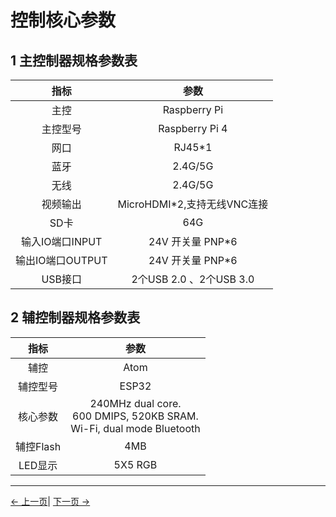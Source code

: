# 控制核心参数
## 1 主控制器规格参数表

| 指标            | 参数         |
| :---------------: | :----------------: |
| 主控     | Raspberry Pi    |
| 主控型号 | Raspberry Pi 4            |
| 网口            | RJ45*1 |
| 蓝牙     | 2.4G/5G          |
| 无线       | 2.4G/5G            |
| 视频输出      | MicroHDMI*2,支持无线VNC连接    |
| SD卡       |64G |
| 输入IO端口INPUT       | 24V 开关量 PNP*6 |
| 输出IO端口OUTPUT       | 24V 开关量 PNP*6 |
| USB接口      | 2个USB 2.0 、2个USB 3.0|


## 2 辅控制器规格参数表

| 指标            | 参数          |
| :--------------: | :----------------: |
| 辅控 | Atom              |
| 辅控型号 | ESP32       |
| 核心参数 | 240MHz dual core. <br> 600 DMIPS, 520KB SRAM. <br> Wi-Fi, dual mode Bluetooth |
| 辅控Flash | 4MB                |
| LED显示 | 5X5 RGB |

---

[← 上一页](../2-ProductFeature/2.1-MachineSpecification.md)| [下一页 →](../2-ProductFeature/2.3-MechanicalStructureParameter.md)